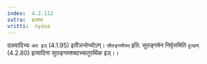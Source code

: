 ```yaml
---
index:  4.2.112
sutra:  इञश्च
vritti:  nyasa
---
```


दाक्ष्यादिभ्यः `अत इञ्` (4.1.95) इतीञन्तेभ्योऽण्। `सौतङ्गमीयम्` इति. सुतङ्गमेन निर्वृत्तमिति `वुञ्छण्` (4.2.80) इत्यादिना सुतङ्गमशब्दाच्चातुरर्थिक इञ्।।

